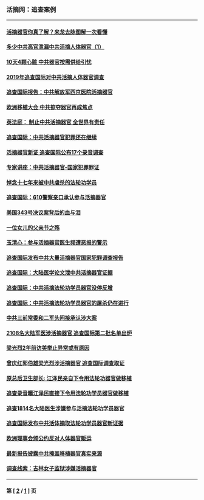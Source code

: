 ### 活摘网：追查案例
---
#### [活摘器官你真了解？来龙去脉图解一次看懂](../../pages/nf5880/n13013820.md?03220430) 
#### [多少中共高官泄漏中共活摘人体器官（1）](../../pages/nf5880/n12671234.md?03220430) 
#### [10天4颗心脏 中共器官按需供给引忧](../../pages/nf5880/n12326366.md?03220430) 
#### [2019年追查国际对中共活摘人体器官调查](../../pages/nf5880/n11917733.md?03220430) 
#### [追查国际报告：中共解放军西京医院活摘器官](../../pages/nf5880/n11838359.md?03220430) 
#### [欧洲移植大会 中共掠夺器官再成焦点](../../pages/nf5880/n11538883.md?03220430) 
#### [英法庭： 制止中共活摘器官 全世界有责任](../../pages/nf5880/n11330691.md?03220430) 
#### [追查国际：中共活摘器官犯罪还在继续](../../pages/nf5880/n11218301.md?03220430) 
#### [活摘器官新证 追查国际公布17个录音调查](../../pages/nf5880/n10897744.md?03220430) 
#### [专家讲座：中共活摘器官-国家犯罪罪证](../../pages/nf5880/n8828153.md?03220430) 
#### [悼念十七年来被中共虐杀的法轮功学员](../../pages/nf5880/n8124823.md?03220430) 
#### [追查国际：610警察亲口承认参与活摘器官](../../pages/nf5880/n8109067.md?03220430) 
#### [美国343号决议案背后的血与泪](../../pages/nf5880/n8020684.md?03220430) 
#### [一位女儿的父亲节之殇](../../pages/nf5880/n8014122.md?03220430) 
#### [玉清心：参与活摘器官医生频遭恶报的警示](../../pages/nf5880/n4637546.md?03220430) 
#### [追查国际发布中共大量活摘器官国家犯罪调查报告](../../pages/nf5880/n4613428.md?03220430) 
#### [追查国际：大陆医学论文泄中共活摘器官证据](../../pages/nf5880/n4608794.md?03220430) 
#### [追查国际：中共活摘法轮功学员器官没停反增](../../pages/nf5880/n4584075.md?03220430) 
#### [追查国际：中共活摘法轮功学员器官的屠杀仍在进行](../../pages/nf5880/n4299154.md?03220430) 
#### [中共三前常委和二军头间接承认涉大案](../../pages/nf5880/n4286244.md?03220430) 
#### [2108名大陆军医涉活摘器官 追查国际第二批名单出炉](../../pages/nf5880/n4284769.md?03220430) 
#### [梁光烈2年前访美举止异常或有原因](../../pages/nf5880/n4279686.md?03220430) 
#### [曾庆红郭伯雄梁光烈涉活摘器官 追查国际调查取证](../../pages/nf5880/n4278462.md?03220430) 
#### [原总后卫生部长: 江泽民亲自下令用法轮功器官做移植](../../pages/nf5880/n4263864.md?03220430) 
#### [追查录音曝江泽民直接下令用法轮功学员器官做移植](../../pages/nf5880/n4261268.md?03220430) 
#### [追查1814名大陆医生涉嫌参与活摘法轮功学员器官](../../pages/nf5880/n4259055.md?03220430) 
#### [追查国际发布中共活体摘取法轮功学员器官新证据](../../pages/nf5880/n4258255.md?03220430) 
#### [欧洲理事会颁公约反对人体器官贩运](../../pages/nf5880/n4206955.md?03220430) 
#### [最新报告披露中共掩盖移植器官真实来源](../../pages/nf5880/n4140084.md?03220430) 
#### [调查线索：吉林女子监狱涉嫌活摘器官](../../pages/nf5880/n4044366.md?03220430) 

---
#### 第 [ [2](./2.md?03220430) / [1](./1.md?03220430) ] 页
